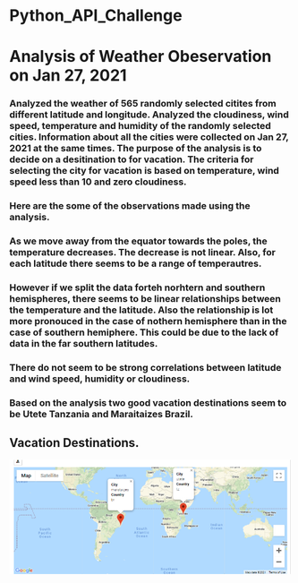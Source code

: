 # Python_API_Challenge

# Analysis of Weather Obeservation on Jan 27, 2021

  ### Analyzed the weather of 565 randomly selected citites from different latitude and longitude. Analyzed the cloudiness, wind speed, temperature and humidity of the randomly selected cities. Information about all the cities were collected on Jan 27, 2021 at the same times. The purpose of the analysis is to decide on a desitination to for vacation. The criteria for selecting the city for vacation is based on temperature, wind speed less than 10 and zero cloudiness. 
 
 
  ### Here are the some of the observations made using the analysis.
  
  ### As we move away from the equator towards the poles, the temperature decreases. The decrease is not linear. Also, for each latitude there seems to be a range of temperautres.
  
  ### However if we split the data forteh norhtern and southern hemispheres, there seems to be linear relationships between the temperature and the latitude. Also the relationship is lot more pronouced in the case of nothern hemisphere than in the case of southern hemiphere. This could be due to the lack of data in the far southern latitudes.
  
  ### There do not seem to be strong correlations between latitude and wind speed,  humidity or cloudiness.
  
  ### Based on the analysis two good vacation destinations seem to be Utete Tanzania and Maraitaizes Brazil.
  
  
  

## Vacation Destinations.
<img src="https://github.com/BanuNathan/Python_API_Challenge/blob/main/images/Screenshot%20(39).png">
